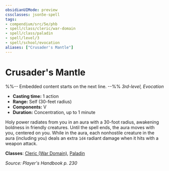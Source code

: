 ```yaml
---
obsidianUIMode: preview
cssclasses: json5e-spell
tags:
- compendium/src/5e/phb
- spell/class/cleric/war-domain
- spell/class/paladin
- spell/level/3
- spell/school/evocation
aliases: ["Crusader's Mantle"]
---
```

# Crusader's Mantle
%%-- Embedded content starts on the next line. --%%
*3rd-level, Evocation*  

- **Casting time:** 1 action
- **Range:** Self (30-feet radius)
- **Components:** V
- **Duration:** Concentration, up to 1 minute

Holy power radiates from you in an aura with a 30-foot radius, awakening boldness in friendly creatures. Until the spell ends, the aura moves with you, centered on you. While in the aura, each nonhostile creature in the aura (including you) deals an extra `1d4` radiant damage when it hits with a weapon attack.

**Classes**: [Cleric (War Domain)](cleric-war-domain.md), [Paladin](paladin.md)

*Source: Player's Handbook p. 230*